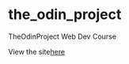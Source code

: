 # the_odin_project
TheOdinProject Web Dev Course

View the site<a href="https://snasser97.github.io/the_odin_project/">here</a>
